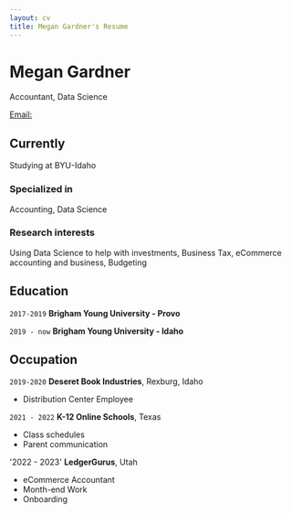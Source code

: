 ```yaml
---
layout: cv
title: Megan Gardner's Resume
---
```

# Megan Gardner
Accountant, Data Science

<div id="webaddress">
<a href="meg.gardner2019@gmail.com">Email:</a>
</div>


## Currently

Studying at BYU-Idaho

### Specialized in

Accounting, Data Science


### Research interests

Using Data Science to help with investments, Business Tax, eCommerce accounting and business, Budgeting 


## Education

`2017-2019`
__Brigham Young University - Provo__

`2019 - now`
__Brigham Young University - Idaho__


## Occupation

`2019-2020`
__Deseret Book Industries__, Rexburg, Idaho

- Distribution Center Employee

`2021 - 2022`
__K-12 Online Schools__, Texas

- Class schedules
- Parent communication

'2022 - 2023'
__LedgerGurus__, Utah

- eCommerce Accountant 
- Month-end Work
- Onboarding


